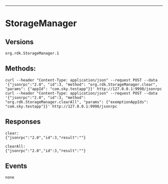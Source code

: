 -----------------
# StorageManager

## Versions
`org.rdk.StorageManager.1`

## Methods:
```
curl --header "Content-Type: application/json" --request POST --data '{"jsonrpc":"2.0", "id":3, "method": "org.rdk.StorageManager.clear", "params": {"appId": "com.sky.testapp"}}' http://127.0.0.1:9998/jsonrpc
curl --header "Content-Type: application/json" --request POST --data '{"jsonrpc":"2.0", "id":3, "method": "org.rdk.StorageManager.clearAll", "params": {"exemptionAppIds": "com.sky.testapp"}}' http://127.0.0.1:9998/jsonrpc
```

## Responses
```
clear:
{"jsonrpc":"2.0","id":3,"result":""}

clearAll:
{"jsonrpc":"2.0","id":3,"result":""}

```

## Events
```
none
```

